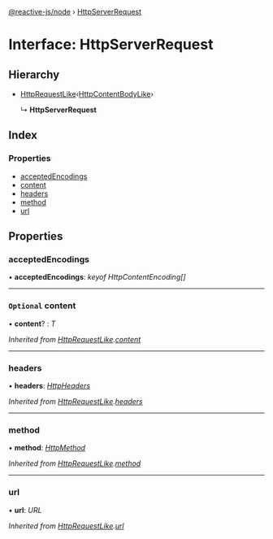 [@reactive-js/node](../README.md) › [HttpServerRequest](httpserverrequest.md)

# Interface: HttpServerRequest

## Hierarchy

* [HttpRequestLike](httprequestlike.md)‹[HttpContentBodyLike](httpcontentbodylike.md)›

  ↳ **HttpServerRequest**

## Index

### Properties

* [acceptedEncodings](httpserverrequest.md#acceptedencodings)
* [content](httpserverrequest.md#optional-content)
* [headers](httpserverrequest.md#headers)
* [method](httpserverrequest.md#method)
* [url](httpserverrequest.md#url)

## Properties

###  acceptedEncodings

• **acceptedEncodings**: *keyof HttpContentEncoding[]*

___

### `Optional` content

• **content**? : *T*

*Inherited from [HttpRequestLike](httprequestlike.md).[content](httprequestlike.md#optional-content)*

___

###  headers

• **headers**: *[HttpHeaders](httpheaders.md)*

*Inherited from [HttpRequestLike](httprequestlike.md).[headers](httprequestlike.md#headers)*

___

###  method

• **method**: *[HttpMethod](../enums/httpmethod.md)*

*Inherited from [HttpRequestLike](httprequestlike.md).[method](httprequestlike.md#method)*

___

###  url

• **url**: *URL*

*Inherited from [HttpRequestLike](httprequestlike.md).[url](httprequestlike.md#url)*
